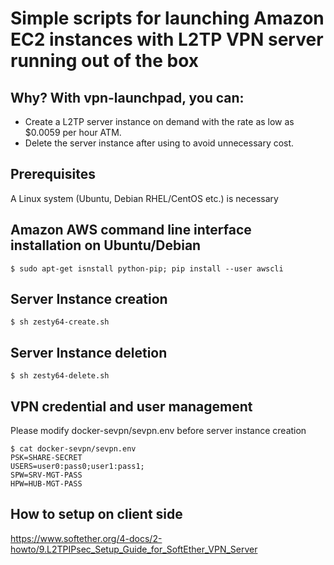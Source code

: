 # Simple scripts for launching Amazon EC2 instances with L2TP VPN server running out of the box

## Why? With vpn-launchpad, you can:
 - Create a L2TP server instance on demand with the rate as low as $0.0059 per hour ATM.
 - Delete the server instance after using to avoid unnecessary cost.

## Prerequisites
A Linux system (Ubuntu, Debian RHEL/CentOS etc.) is necessary

## Amazon AWS command line interface installation on Ubuntu/Debian
`$ sudo apt-get isnstall python-pip; pip install --user awscli`

## Server Instance creation
`$ sh zesty64-create.sh`

## Server Instance deletion
`$ sh zesty64-delete.sh`

## VPN credential and user management
Please modify docker-sevpn/sevpn.env before server instance creation
```
$ cat docker-sevpn/sevpn.env 
PSK=SHARE-SECRET
USERS=user0:pass0;user1:pass1;
SPW=SRV-MGT-PASS
HPW=HUB-MGT-PASS
```

## How to setup on client side
<https://www.softether.org/4-docs/2-howto/9.L2TPIPsec_Setup_Guide_for_SoftEther_VPN_Server>

